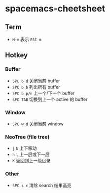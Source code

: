 # spacemacs-cheetsheet

## Term

* `M-m` 表示 `ESC m`

## Hotkey

### Buffer

* `SPC b d` 关闭当前 buffer
* `SPC b b` 列出所有 buffer
* `SPC b p/n` 上一个/下一个 buffer
* `SPC TAB` 切换到上一个 active 的 buffer

### Window

* `SPC w d` 关闭当前 window

### NeoTree (file tree)

* `j` `k` 上下移动
* `h` `l` 上一层或下一层
* `K` 返回到上一级目录

### Other

* `SPC s c` 清除 search 结果高亮
